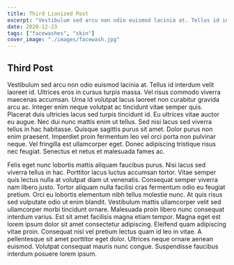 ```yaml
---
title: Third Lionized Post
excerpt: "Vestibulum sed arcu non odio euismod lacinia at. Tellus id interdum velit laoreet id."
date: 2020-12-23
tags: ["facewashes", "skin"]
cover_image: "./images/facewash.jpg"
---
```

## Third Post

Vestibulum sed arcu non odio euismod lacinia at. Tellus id interdum velit laoreet id. Ultrices eros in cursus turpis massa. Vel risus commodo viverra maecenas accumsan. Urna id volutpat lacus laoreet non curabitur gravida arcu ac. Integer enim neque volutpat ac tincidunt vitae semper quis. Placerat duis ultricies lacus sed turpis tincidunt id. Eu ultrices vitae auctor eu augue. Nec dui nunc mattis enim ut tellus. Sed nisi lacus sed viverra tellus in hac habitasse. Quisque sagittis purus sit amet. Dolor purus non enim praesent. Imperdiet proin fermentum leo vel orci porta non pulvinar neque. Vel fringilla est ullamcorper eget. Donec adipiscing tristique risus nec feugiat. Senectus et netus et malesuada fames ac.

Felis eget nunc lobortis mattis aliquam faucibus purus. Nisi lacus sed viverra tellus in hac. Porttitor lacus luctus accumsan tortor. Vitae semper quis lectus nulla at volutpat diam ut venenatis. Consequat semper viverra nam libero justo. Tortor aliquam nulla facilisi cras fermentum odio eu feugiat pretium. Orci eu lobortis elementum nibh tellus molestie nunc. At quis risus sed vulputate odio ut enim blandit. Vestibulum mattis ullamcorper velit sed ullamcorper morbi tincidunt ornare. Malesuada proin libero nunc consequat interdum varius. Est sit amet facilisis magna etiam tempor. Magna eget est lorem ipsum dolor sit amet consectetur adipiscing. Eleifend quam adipiscing vitae proin. Consequat nisl vel pretium lectus quam id leo in vitae. A pellentesque sit amet porttitor eget dolor. Ultrices neque ornare aenean euismod. Volutpat consequat mauris nunc congue. Suspendisse faucibus interdum posuere lorem ipsum.